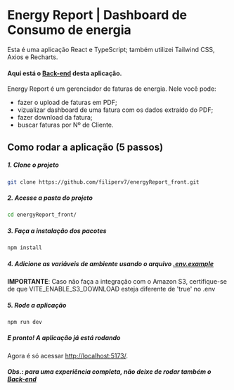 # Energy Report | Dashboard de Consumo de energia

Esta é uma aplicação React e TypeScript; também utilizei Tailwind CSS, Axios e Recharts.

#### Aqui está o [Back-end](https://github.com/filiperv7/energyReport_back) desta aplicação.


Energy Report é um gerenciador de faturas de energia. Nele você pode:
- fazer o upload de faturas em PDF;
- vizualizar dashboard de uma fatura com os dados extraído do PDF;
- fazer download da fatura;
- buscar faturas por Nº de Cliente.

## Como rodar a aplicação (5 passos)
##### 1. Clone o projeto
```bash
git clone https://github.com/filiperv7/energyReport_front.git
```

##### 2. Acesse a pasta do projeto
```bash
cd energyReport_front/
```

##### 3. Faça a instalação dos pacotes
```bash
npm install
```

##### 4. Adicione as variáveis de ambiente usando o arquivo [.env.example](https://github.com/filiperv7/energyReport_front/blob/main/.env.example)
**IMPORTANTE**: Caso não faça a integração com o Amazon S3, certifique-se de que VITE_ENABLE_S3_DOWNLOAD esteja diferente de 'true' no .env

##### 5. Rode a aplicação
```bash
npm run dev
```

##### E pronto! A aplicação já está rodando
Agora é só acessar [http://localhost:5173/](http://localhost:5173/).

##### Obs.: para uma experiência completa, não deixe de rodar também o [Back-end](https://github.com/filiperv7/energyReport_back)
